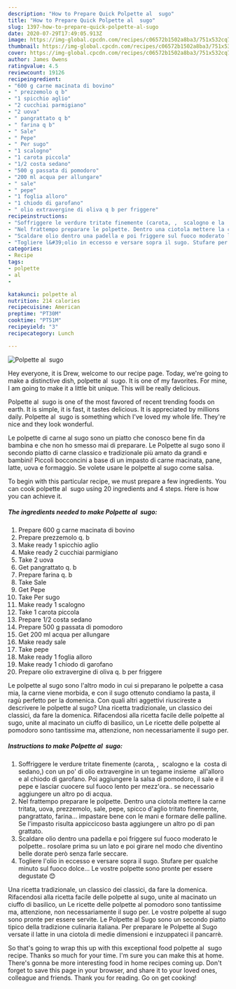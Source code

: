 ```yaml
---
description: "How to Prepare Quick Polpette al  sugo"
title: "How to Prepare Quick Polpette al  sugo"
slug: 1397-how-to-prepare-quick-polpette-al-sugo
date: 2020-07-29T17:49:05.913Z
image: https://img-global.cpcdn.com/recipes/c06572b1502a8ba3/751x532cq70/polpette-al-sugo-recipe-main-photo.jpg
thumbnail: https://img-global.cpcdn.com/recipes/c06572b1502a8ba3/751x532cq70/polpette-al-sugo-recipe-main-photo.jpg
cover: https://img-global.cpcdn.com/recipes/c06572b1502a8ba3/751x532cq70/polpette-al-sugo-recipe-main-photo.jpg
author: James Owens
ratingvalue: 4.5
reviewcount: 19126
recipeingredient:
- "600 g carne macinata di bovino"
- " prezzemolo q b"
- "1 spicchio aglio"
- "2 cucchiai parmigiano"
- "2 uova"
- " pangrattato q b"
- " farina q b"
- " Sale"
- " Pepe"
- " Per sugo"
- "1 scalogno"
- "1 carota piccola"
- "1/2 costa sedano"
- "500 g passata di pomodoro"
- "200 ml acqua per allungare"
- " sale"
- " pepe"
- "1 foglia alloro"
- "1 chiodo di garofano"
- " olio extravergine di oliva q b per friggere"
recipeinstructions:
- "Soffriggere le verdure tritate finemente (carota, ,  scalogno e la  costa di sedano,) con un po&#39; di olio extravergine in un tegame insieme  all&#39;alloro e al chiodo di garofano. Poi aggiungere la salsa di pomodoro, il sale e il pepe e lasciar cuocere sul fuoco lento per mezz&#39;ora.. se necessario aggiungere un altro po di acqua."
- "Nel frattempo preparare le polpette. Dentro una ciotola mettere la carne tritata, uova, prezzemolo, sale, pepe, spicco d&#39;aglio tritato finemente, pangrattato, farina... impastare bene con le mani e formare delle palline. Se l&#39;impasto risulta appiccicoso basta aggiungere un altro po di pan grattato."
- "Scaldare olio dentro una padella e poi friggere sul fuoco moderato le polpette.. rosolare prima su un lato e poi girare nel modo che diventino belle dorate però senza farle seccare."
- "Togliere l&#39;olio in eccesso e versare sopra il sugo. Stufare per qualche minuto sul fuoco dolce... Le vostre polpette sono pronte per essere degustate 😊"
categories:
- Recipe
tags:
- polpette
- al
- 

katakunci: polpette al  
nutrition: 214 calories
recipecuisine: American
preptime: "PT30M"
cooktime: "PT51M"
recipeyield: "3"
recipecategory: Lunch

---
```



![Polpette al  sugo](https://img-global.cpcdn.com/recipes/c06572b1502a8ba3/751x532cq70/polpette-al-sugo-recipe-main-photo.jpg)

Hey everyone, it is Drew, welcome to our recipe page. Today, we're going to make a distinctive dish, polpette al  sugo. It is one of my favorites. For mine, I am going to make it a little bit unique. This will be really delicious.

Polpette al  sugo is one of the most favored of recent trending foods on earth. It is simple, it is fast, it tastes delicious. It is appreciated by millions daily. Polpette al  sugo is something which I've loved my whole life. They're nice and they look wonderful.

Le polpette di carne al sugo sono un piatto che conosco bene fin da bambina e che non ho smesso mai di preparare. Le Polpette al sugo sono il secondo piatto di carne classico e tradizionale più amato da grandi e bambini! Piccoli bocconcini a base di un impasto di carne macinata, pane, latte, uova e formaggio. Se volete usare le polpette al sugo come salsa.


To begin with this particular recipe, we must prepare a few ingredients. You can cook polpette al  sugo using 20 ingredients and 4 steps. Here is how you can achieve it.

<!--inarticleads1-->

##### The ingredients needed to make Polpette al  sugo:

1. Prepare 600 g carne macinata di bovino
1. Prepare  prezzemolo q. b
1. Make ready 1 spicchio aglio
1. Make ready 2 cucchiai parmigiano
1. Take 2 uova
1. Get  pangrattato q. b
1. Prepare  farina q. b
1. Take  Sale
1. Get  Pepe
1. Take  Per sugo
1. Make ready 1 scalogno
1. Take 1 carota piccola
1. Prepare 1/2 costa sedano
1. Prepare 500 g passata di pomodoro
1. Get 200 ml acqua per allungare
1. Make ready  sale
1. Take  pepe
1. Make ready 1 foglia alloro
1. Make ready 1 chiodo di garofano
1. Prepare  olio extravergine di oliva q. b per friggere


Le polpette al sugo sono l&#39;altro modo in cui si preparano le polpette a casa mia, la carne viene morbida, e con il sugo ottenuto condiamo la pasta, il ragù perfetto per la domenica. Con quali altri aggettivi riuscireste a descrivere le polpette al sugo? Una ricetta tradizionale, un classico dei classici, da fare la domenica. Rifacendosi alla ricetta facile delle polpette al sugo, unite al macinato un ciuffo di basilico, un Le ricette delle polpette al pomodoro sono tantissime ma, attenzione, non necessariamente il sugo per. 

<!--inarticleads2-->

##### Instructions to make Polpette al  sugo:

1. Soffriggere le verdure tritate finemente (carota, ,  scalogno e la  costa di sedano,) con un po&#39; di olio extravergine in un tegame insieme  all&#39;alloro e al chiodo di garofano. Poi aggiungere la salsa di pomodoro, il sale e il pepe e lasciar cuocere sul fuoco lento per mezz&#39;ora.. se necessario aggiungere un altro po di acqua.
1. Nel frattempo preparare le polpette. Dentro una ciotola mettere la carne tritata, uova, prezzemolo, sale, pepe, spicco d&#39;aglio tritato finemente, pangrattato, farina... impastare bene con le mani e formare delle palline. Se l&#39;impasto risulta appiccicoso basta aggiungere un altro po di pan grattato.
1. Scaldare olio dentro una padella e poi friggere sul fuoco moderato le polpette.. rosolare prima su un lato e poi girare nel modo che diventino belle dorate però senza farle seccare.
1. Togliere l&#39;olio in eccesso e versare sopra il sugo. Stufare per qualche minuto sul fuoco dolce... Le vostre polpette sono pronte per essere degustate 😊


Una ricetta tradizionale, un classico dei classici, da fare la domenica. Rifacendosi alla ricetta facile delle polpette al sugo, unite al macinato un ciuffo di basilico, un Le ricette delle polpette al pomodoro sono tantissime ma, attenzione, non necessariamente il sugo per. Le vostre polpette al sugo sono pronte per essere servite. Le Polpette al Sugo sono un secondo piatto tipico della tradizione culinaria italiana. Per preparare le Polpette al Sugo versate il latte in una ciotola di medie dimensioni e inzuppateci il pancarrè. 

So that's going to wrap this up with this exceptional food polpette al  sugo recipe. Thanks so much for your time. I'm sure you can make this at home. There's gonna be more interesting food in home recipes coming up. Don't forget to save this page in your browser, and share it to your loved ones, colleague and friends. Thank you for reading. Go on get cooking!
